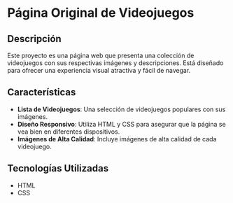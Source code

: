 # Página Original de Videojuegos



## Descripción

Este proyecto es una página web que presenta una colección de videojuegos con sus respectivas imágenes y descripciones. Está diseñado para ofrecer una experiencia visual atractiva y fácil de navegar.

## Características

- **Lista de Videojuegos**: Una selección de videojuegos populares con sus imágenes.
- **Diseño Responsivo**: Utiliza HTML y CSS para asegurar que la página se vea bien en diferentes dispositivos.
- **Imágenes de Alta Calidad**: Incluye imágenes de alta calidad de cada videojuego.

## Tecnologías Utilizadas

- HTML
- CSS
